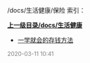 /docs/生活健康/保险 索引：


**[上一级目录/docs/生活健康](/docs/生活健康/index.md)**

- [一学就会的存钱方法](/docs/生活健康/保险/一学就会的存钱方法.md)


<font size=2 color='grey'> 2020-03-11 10:41 </font>